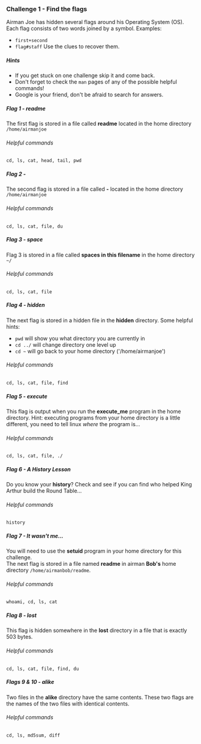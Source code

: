 ### Challenge 1 - Find the flags
Airman Joe has hidden several flags around his Operating System (OS).  Each flag consists of two 
words joined by a symbol.  Examples: 
* `first+second` 
* `flag#staff`
Use the clues to recover them.

##### Hints
* If you get stuck on one challenge skip it and come back.
* Don't forget to check the `man` pages of any of the possible helpful commands!
* Google is your friend, don't be afraid to search for answers.

##### Flag 1 - readme
The first flag is stored in a file called **readme** located in the home 
directory `/home/airmanjoe`
###### Helpful commands
`cd, ls, cat, head, tail, pwd`

##### Flag 2 - 
The second flag is stored in a file called **-** located in the home 
directory `/home/airmanjoe` 
###### Helpful commands
`cd, ls, cat, file, du`

##### Flag 3 - space
Flag 3 is stored in a file called **spaces in this filename** in the home 
directory `~/`
###### Helpful commands
`cd, ls, cat, file`

##### Flag 4 - hidden
The next flag is stored in a hidden file in the **hidden** directory.
Some helpful hints:
* `pwd` will show you what directory you are currently in
* `cd ../` will change directory one level up
* `cd ~` will go back to your home directory ('/home/airmanjoe')
###### Helpful commands
`cd, ls, cat, file, find`

##### Flag 5 - execute
This flag is output when you run the **execute_me** program in the home directory.
Hint: executing programs from your home directory is a little different, you
need to tell linux *where* the program is...
###### Helpful commands
`cd, ls, cat, file, ./`

##### Flag 6 - A History Lesson
Do you know your **history**?  Check and see if you can find who helped King 
Arthur build the Round Table...
###### Helpful commands
`history`

##### Flag 7 - It wasn't me...
You will need to use the **setuid** program in your home directory for this challenge.  
The next flag is stored in a file named **readme** in airman **Bob's** home directory 
`/home/airmanbob/readme`.
###### Helpful commands
`whoami, cd, ls, cat`

##### Flag 8 - lost
This flag is hidden somewhere in the **lost** directory in a file that is 
exactly 503 bytes.
###### Helpful commands
`cd, ls, cat, file, find, du`

##### Flags 9 & 10 - alike
Two files in the **alike** directory have the same contents.  These two flags
are the names of the two files with identical contents.
###### Helpful commands
`cd, ls, md5sum, diff`

